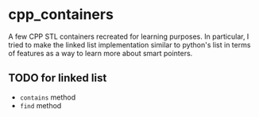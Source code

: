 # cpp_containers

A few CPP STL containers recreated for learning purposes. In particular, I tried to make the linked list implementation similar to python's list in terms of features as a way to learn more about smart pointers.

## TODO for linked list
- `contains` method
- `find` method
